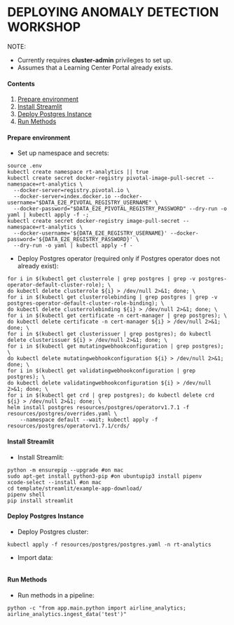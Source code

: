 # DEPLOYING ANOMALY DETECTION WORKSHOP

NOTE:
* Currently requires **cluster-admin** privileges to set up.
* Assumes that a Learning Center Portal already exists.

#### Contents
1. [Prepare environment](#prepare-env)
2. [Install Streamlit](#install-streamlit)
3. [Deploy Postgres Instance](#deploy-anomaly-postgres)
4. [Run Methods](#run-methods)

#### Prepare environment <a name="prepare-env"/>
* Set up namespace and secrets:
```
source .env
kubectl create namespace rt-analytics || true
kubectl create secret docker-registry pivotal-image-pull-secret --namespace=rt-analytics \
  --docker-server=registry.pivotal.io \
  --docker-server=index.docker.io --docker-username="$DATA_E2E_PIVOTAL_REGISTRY_USERNAME" \
  --docker-password="$DATA_E2E_PIVOTAL_REGISTRY_PASSWORD" --dry-run -o yaml | kubectl apply -f -;
kubectl create secret docker-registry image-pull-secret --namespace=rt-analytics \
  --docker-username='${DATA_E2E_REGISTRY_USERNAME}' --docker-password='${DATA_E2E_REGISTRY_PASSWORD}' \
  --dry-run -o yaml | kubectl apply -f -
```
* Deploy Postgres operator (required only if Postgres operator does not already exist):
```
for i in $(kubectl get clusterrole | grep postgres | grep -v postgres-operator-default-cluster-role); \
do kubectl delete clusterrole ${i} > /dev/null 2>&1; done; \
for i in $(kubectl get clusterrolebinding | grep postgres | grep -v postgres-operator-default-cluster-role-binding); \
do kubectl delete clusterrolebinding ${i} > /dev/null 2>&1; done; \
for i in $(kubectl get certificate -n cert-manager | grep postgres); \
do kubectl delete certificate -n cert-manager ${i} > /dev/null 2>&1; done; \
for i in $(kubectl get clusterissuer | grep postgres); do kubectl delete clusterissuer ${i} > /dev/null 2>&1; done; \
for i in $(kubectl get mutatingwebhookconfiguration | grep postgres); \
do kubectl delete mutatingwebhookconfiguration ${i} > /dev/null 2>&1; done; \
for i in $(kubectl get validatingwebhookconfiguration | grep postgres); \
do kubectl delete validatingwebhookconfiguration ${i} > /dev/null 2>&1; done; \
for i in $(kubectl get crd | grep postgres); do kubectl delete crd ${i} > /dev/null 2>&1; done; \
helm install postgres resources/postgres/operatorv1.7.1 -f resources/postgres/overrides.yaml \
    --namespace default --wait; kubectl apply -f resources/postgres/operatorv1.7.1/crds/
```

#### Install Streamlit <a name="prepare-env"/>
* Install Streamlit:
```
python -m ensurepip --upgrade #on mac
sudo apt-get install python3-pip #on ubuntupip3 install pipenv
xcode-select --install #on mac
cd template/streamlit/example-app-download/
pipenv shell
pip install streamlit
```

#### Deploy Postgres Instance <a name="deploy-anomaly-postgres"/>
* Deploy Postgres cluster:
``` 
kubectl apply -f resources/postgres/postgres.yaml -n rt-analytics
```

* Import data:
```

```

#### Run Methods
* Run methods in a pipeline:

```
python -c "from app.main.python import airline_analytics; airline_analytics.ingest_data('test')"
```
